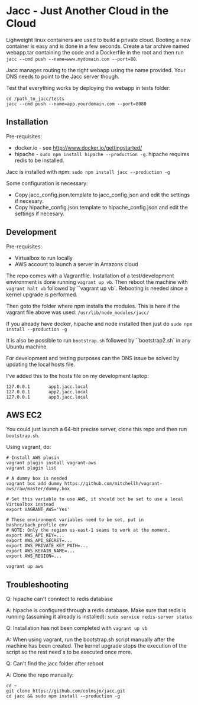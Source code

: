 Jacc - Just Another Cloud in the Cloud
======================================

Lighweight linux containers are used to build a private cloud. Booting a new container is easy
and is done in a few seconds. Create a tar archive named webapp.tar containing the code and a
Dockerfile in the root and then run `jacc --cmd push --name=www.mydomain.com --port=80`.

Jacc manages routing to the right webapp using the name provided. Your DNS needs to point
to the Jacc server though. 

Test that everything works by deploying the webapp in tests folder:

```
cd /path_to_jacc/tests
jacc --cmd push --name=app.yourdomain.com --port=8080
```


Installation
------------

Pre-requisites:

 * docker.io - see http://www.docker.io/gettingstarted/
 * hipache - `sudo npm install hipache --production -g`. hipache requires redis to be installed.


Jacc is installed with npm: `sudo npm install jacc --production -g`

Some configuration is necessary: 

 * Copy jacc_config.json.template to jacc_config.json and edit the settings if necesary.
 * Copy hipache_config.json.template to hipache_config.json and edit the settings if necesary.


## Development

Pre-requisites:

 * Virtualbox to run locally
 * AWS account to launch a server in Amazons cloud 

The repo comes with a Vagrantfile. Installation of a test/development environment is done running
`vagrant up vb`. Then reboot the machine with `vagrant halt vb` followed by ``vagrant up vb`. 
Rebooting is needed since a kernel upgrade is performed.

Then goto the folder where npm installs the modules. This is here if the vagrant file above was
used: `/usr/lib/node_modules/jacc/`

If you already have docker, hipache and node installed then just do `sudo npm install --production -g`

It is also be possible to run `bootstrap.sh` followed by ``bootstrap2.sh` in any Ubuntu machine.

For development and testing purposes can the DNS issue be solved by updating the local
hosts file.

I've added this to the hosts file on my development laptop: 

```
127.0.0.1       app1.jacc.local
127.0.0.1       app2.jacc.local
127.0.0.1       app3.jacc.local
```

## AWS EC2

You could just launch a 64-bit precise server, clone this repo and then run `bootstrap.sh`.

Using vagrant, do:

```
# Install AWS plusin
vagrant plugin install vagrant-aws
vagrant plugin list

# A dummy box is needed
vagrant box add dummy https://github.com/mitchellh/vagrant-aws/raw/master/dummy.box

# Set this variable to use AWS, it should bot be set to use a local Virtualbox instead
export VAGRANT_AWS='Yes'

# These environment variables need to be set, put in bashrc/bach_profile env 
# NOTE: Only the region us-east-1 seams to work at the moment.
export AWS_API_KEY=...
export AWS_API_SECRET=...
export AWS_PRIVATE_KEY_PATH=...
export AWS_KEYAIR_NAME=...
export AWS_REGION=...

vagrant up aws
```


Troubleshooting
---------------

Q: hipache can't conntect to redis database

A: hipache is configured through a redis database. Make sure that redis is running (assuming 
it already is installed): `sudo service redis-server status`


Q: Installation has not been completed with `vagrant up vb`

A: When using vagrant, run the bootstrap.sh script manually after the machine has been created.
The kernel upgrade stops the execution of the script so the rest need`s to be executed once
more.


Q: Can't find the jacc folder after reboot

A: Clone the repo manually:
```
cd ~
git clone https://github.com/colmsjo/jacc.git
cd jacc && sudo npm install --production -g
```

